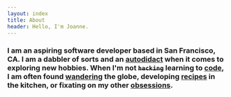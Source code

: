 ```yaml
---
layout: index
title: About
header: Hello, I'm Joanne.
---
```


### I am an aspiring software developer based in San Francisco, CA. I am a dabbler of sorts and an **[autodidact][autodidact]** when it comes to exploring new hobbies. When I'm not ~~`hacking`~~ learning to **[code][code]**, I am often found **[wandering][travel]** the globe, developing **[recipes][cook]** in the kitchen, or fixating on my other **[obsessions][obsess]**.

[autodidact]: https://en.wikipedia.org/wiki/Autodidacticism
[code]: /projects
[travel]: /travel
[cook]: https://www.instagram.com/thefatso_ul/
[obsess]: /blog
